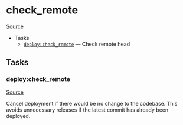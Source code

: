 <!-- DO NOT EDIT THIS FILE! -->
<!-- Instead edit recipe/deploy/check_remote.php -->
<!-- Then run bin/docgen -->

# check_remote

[Source](/recipe/deploy/check_remote.php)



* Tasks
  * [`deploy:check_remote`](#deploycheck_remote) — Check remote head


## Tasks
### deploy:check_remote
[Source](/recipe/deploy/check_remote.php#L10)

Cancel deployment if there would be no change to the codebase.
This avoids unnecessary releases if the latest commit has already been deployed.

